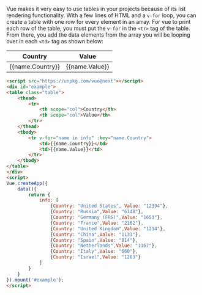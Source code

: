 Vue makes it very easy to use tables in your projects because of its list rendering functionality.
With a few lines of HTML and a `v-for` loop, you can create a table with one row for every element in an array.
For vue to print each row of the table, you must put the `v-for` in the `<tr>` tag of the table. From there,
you add the data elements from the array you will be looping over in each `<td>` tag as shown below:

<script src="https://unpkg.com/vue@next"></script>
<div id="example">
<table class="table">
    <thead>
        <tr>
            <th scope="col">Country</th>
            <th scope="col">Value</th>
        </tr>
    </thead>
    <tbody>
        <tr v-for="name in info" :key="name.Country">
            <td>{{name.Country}}</td>
            <td>{{name.Value}}</td>
        </tr>
    </tbody>
</table>
</div>
<script>
Vue.createApp({
    data(){
        return {
            info: [
                {Country: "United States", Value: "12394"},
                {Country: "Russia",Value: "6148"},
                {Country: "Germany (FRG)",Value: "1653"},
                {Country: "France",Value: "2162"},
                {Country: "United Kingdom",Value: "1214"},
                {Country: "China",Value: "1131"},
                {Country: "Spain",Value: "814"},
                {Country: "Netherlands",Value: "1167"},
                {Country: "Italy",Value: "660"},
                {Country: "Israel",Value: "1263"}
            ]
        }
    }
}).mount('#example');
</script>

```html
<script src="https://unpkg.com/vue@next"></script>
<div id="example">
<table class="table">
    <thead>
        <tr>
            <th scope="col">Country</th>
            <th scope="col">Value</th>
        </tr>
    </thead>
    <tbody>
        <tr v-for="name in info" :key="name.Country">
            <td>{{name.Country}}</td>
            <td>{{name.Value}}</td>
        </tr>
    </tbody>
</table>
</div>
<script>
Vue.createApp({
    data(){
        return {
            info: [
                {Country: "United States", Value: "12394"},
                {Country: "Russia",Value: "6148"},
                {Country: "Germany (FRG)",Value: "1653"},
                {Country: "France",Value: "2162"},
                {Country: "United Kingdom",Value: "1214"},
                {Country: "China",Value: "1131"},
                {Country: "Spain",Value: "814"},
                {Country: "Netherlands",Value: "1167"},
                {Country: "Italy",Value: "660"},
                {Country: "Israel",Value: "1263"}
            ]
        }
    }
}).mount('#example');
</script>
```
